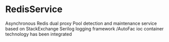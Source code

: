 # RedisService
Asynchronous  Redis dual proxy Pool detection and maintenance service based on StackExchange
Serilog logging framework /AutoFac ioc container technology has been integrated
